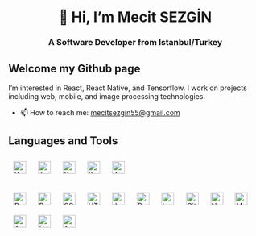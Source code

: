 <h1 align = "center"> 👋 Hi, I’m Mecit SEZGİN </h1>
<h3 align = "center">A Software Developer from Istanbul/Turkey</h3>

## Welcome my Github page  
I’m interested in React, React Native, and Tensorflow. I work on projects including web, mobile, and image processing technologies.


- 📫 How to reach me: mecitsezgin55@gmail.com

## Languages and Tools  
<div align="left"> 
<img style="margin: 10px" src="https://profilinator.rishav.dev/skills-assets/python-original.svg" alt="Python" height="25" /> 
<img style="margin: 10px" src="https://profilinator.rishav.dev/skills-assets/tensorflow-icon.svg" alt="Tensorflow" height="25" /> 
<img style="margin: 10px" src="https://profilinator.rishav.dev/skills-assets/opencv-icon.svg" alt="OpenCV" height="25" /> 
<img style="margin: 10px" src="https://profilinator.rishav.dev/skills-assets/raspberrypi.png" alt="Raspberry Pi" height="25" /> 
<img style="margin: 10px" src="https://profilinator.rishav.dev/skills-assets/keras.png" alt="Keras" height="25" /> 
</div> 
<br />


<div align="left">  
<img style="margin: 10px" src="https://profilinator.rishav.dev/skills-assets/react-original-wordmark.svg" alt="React" height="25" />  
<img style="margin: 10px" src="https://profilinator.rishav.dev/skills-assets/bootstrap-plain.svg" alt="Bootstrap" height="25" />  
<img style="margin: 10px" src="https://profilinator.rishav.dev/skills-assets/css3-original-wordmark.svg" alt="CSS3" height="25" />  
<img style="margin: 10px" src="https://profilinator.rishav.dev/skills-assets/html5-original-wordmark.svg" alt="HTML5" height="25" />  
<img style="margin: 10px" src="https://profilinator.rishav.dev/skills-assets/javascript-original.svg" alt="JavaScript" height="25" /> 

<img style="margin: 10px" src="https://profilinator.rishav.dev/skills-assets/docker-original-wordmark.svg" alt="Docker" height="25" />    
<img style="margin: 10px" src="https://profilinator.rishav.dev/skills-assets/linux-original.svg" alt="Linux" height="25" />   
<img style="margin: 10px" src="https://profilinator.rishav.dev/skills-assets/git-scm-icon.svg" alt="Git" height="25" />  
<img style="margin: 10px" src="https://profilinator.rishav.dev/skills-assets/nodejs-original-wordmark.svg" alt="Node.js" height="25" /> 
<img style="margin: 10px" src="https://profilinator.rishav.dev/skills-assets/mysql-original-wordmark.svg" alt="MySQL" height="25" /> 
</div> 


<div align="left"> 
<img style="margin: 10px" src="https://profilinator.rishav.dev/skills-assets/adobexd.png" alt="Adobe XD" height="25" /> 

<img style="margin: 10px" src="https://profilinator.rishav.dev/skills-assets/firebase.png" alt="Firebase" height="25" /> 

<img style="margin: 10px" src="https://profilinator.rishav.dev/skills-assets/arduino.png" alt="Arduino" height="25" /> 
</div> 
<br />


